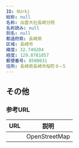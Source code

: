 ```yaml
---
ID: OUrkj
総称: null
名称: 出雲大社長崎分院
名称読み: null
別名: null
都道府県: 長崎県
区域: 長崎市
緯度: 32.749204
経度: 129.8781857
郵便番号: 8500031
住所: 長崎県長崎市桜町８−５
---
```


## その他

### 参考URL

| URL | 説明          |
| --- | ------------- |
|     | OpenStreetMap |
